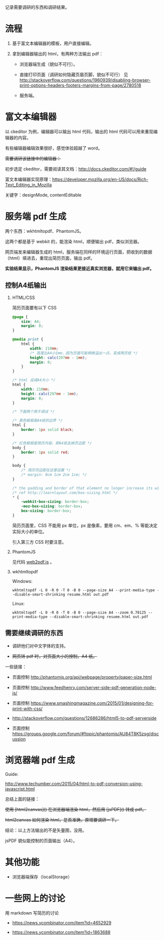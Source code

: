 记录需要调研的东西和调研结果。

流程
====

1.  基于富文本编辑器的模板，用户直接编辑。

2.  拿到编辑器输出的 html，有两种方法输出 pdf：

    -   浏览器端生成（貌似不可行）。

    -   直接打印页面（调研如何隐藏页眉页脚，貌似不可行）
        见 <http://stackoverflow.com/questions/1960939/disabling-browser-print-options-headers-footers-margins-from-page/2780518>

    -   服务端。

富文本编辑器
============

以 ckeditor 为例，编辑器可以输出 html 代码，输出的 html
代码可以用来重现编辑器的内容。

有些编辑器编辑效果很好，感觉体验超越了 word。

<s>
需要调研该链接中的编辑器：<https://github.com/iDoRecall/comparisons/blob/master/JavaScript-WYSIWYG-editors.md>
</s>

初步选定 ckeditor，需要阅读其文档：<http://docs.ckeditor.com/#!/guide>

富文本编辑器实现原理：<https://developer.mozilla.org/en-US/docs/Rich-Text_Editing_in_Mozilla>

关键字：designMode, contentEditable

服务端 pdf 生成
===============

两个东西：wkhtmltopdf、PhantomJS。

这两个都是基于 webkit 的，能渲染 html，顺便输出 pdf，类似浏览器。

网页端发来编辑器生成的
html，服务端在同样的环境运行页面，把收到的数据（html）填进去，重现出简历页面，输出
pdf。

**实验结果显示，PhantomJS 渲染结果更接近真实浏览器，就用它来输出 pdf。**

## 控制A4纸输出

1.  HTML/CSS

    简历页面要有以下 CSS
    
    ```css
    @page {
        size: A4;
        margin: 0;
    }

    @media print {
        html {
            width: 210mm;
            /* 高度比A4小1mm，因为页面可能稍微溢出一点，变成两页纸 */
            height: calc(297mm - 1mm);
            margin: 0;
        }
    }

    /* html 设成A4大小 */
    html {
        width: 210mm;
        height: calc(297mm - 1mm);
        margin: 0;
    }

    /* 下面两个用于调试 */
    
    /* 黑色框框是A4纸的边界 */
    html {
        border: 1px solid black;
    }

    /* 红色框框是简历内容，即A4纸去掉页边距 */
    body {
        border: 1px solid red;
    }
    
    body {
        /* 简历页边距在这里设置 */
        /* margin: 0cm 1cm 2cm 1cm; */
    }

    /* the padding and border of that element no longer increase its width */
    /* ref http://learnlayout.com/box-sizing.html */
    * {
        -webkit-box-sizing: border-box;
        -moz-box-sizing: border-box;
        box-sizing: border-box;
    }
    ```
    
    简历页面里，CSS 不能用 px 单位，px 是像素，要用 cm、em、% 等能决定实际大小的单位。
    
    引入第三方 CSS 时要注意。
 
2.  PhantomJS

    见代码 [web2pdf.js](<../pdf_conv/web2pdf.js>) 。

3.  wkhtmltopdf

    Windows:
    
    `wkhtmltopdf -L 0 -R 0 -T 0 -B 0 --page-size A4 --print-media-type --disable-smart-shrinking resume.html out.pdf`

    Linux:
    
    `wkhtmltopdf -L 0 -R 0 -T 0 -B 0 --page-size A4 --zoom 0.78125 --print-media-type --disable-smart-shrinking resume.html out.pdf`

## 需要继续调研的东西

-   调研他们对中文字体的支持。

-   <s>网页转 pdf 时，对页面大小的控制，A4 纸。</s>

一些链接：

-   页面控制 <http://phantomjs.org/api/webpage/property/paper-size.html>

-   页面控制 <http://www.feedhenry.com/server-side-pdf-generation-node-js/>

-   页面控制 <https://www.smashingmagazine.com/2015/01/designing-for-print-with-css/>

-   <http://stackoverflow.com/questions/12686286/html5-to-pdf-serverside>

-   页面控制
    <https://groups.google.com/forum/#!topic/phantomjs/AU84T8K5zsg/discussion>

浏览器端 pdf 生成
=================

Guide:

<http://www.techumber.com/2015/04/html-to-pdf-conversion-using-javascript.html>

总结上面的链接：

<s>
使用 [html2canvas](<http://html2canvas.hertzen.com/>) 在浏览器端渲染
html，然后用 [jsPDF](<http://html2canvas.hertzen.com/>) 转成 pdf。

html2canvas 如何渲染 html，是否准确，原理要调研一下。
</s>

结论：以上方法输出的不是矢量图，没用。

jsPDF 貌似能控制的页面输出（A4）。

其他功能
========

-   浏览器端保存（localStorage）

一些网上的讨论
==============

用 markdown 写简历的讨论

-   <https://news.ycombinator.com/item?id=4652929>

-   <https://news.ycombinator.com/item?id=1863688>
